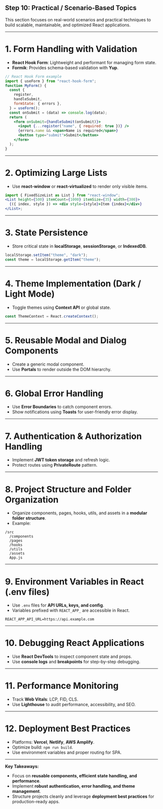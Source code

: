 ## Step 10: Practical / Scenario-Based Topics

This section focuses on real-world scenarios and practical techniques to build scalable, maintainable, and optimized React applications.

---

# 1. Form Handling with Validation

- **React Hook Form**: Lightweight and performant for managing form state.
- **Formik**: Provides schema-based validation with **Yup**.

```jsx
// React Hook Form example
import { useForm } from "react-hook-form";
function MyForm() {
  const {
    register,
    handleSubmit,
    formState: { errors },
  } = useForm();
  const onSubmit = (data) => console.log(data);
  return (
    <form onSubmit={handleSubmit(onSubmit)}>
      <input {...register("name", { required: true })} />
      {errors.name && <span>Name is required</span>}
      <button type="submit">Submit</button>
    </form>
  );
}
```

---

# 2. Optimizing Large Lists

- Use **react-window** or **react-virtualized** to render only visible items.

```jsx
import { FixedSizeList as List } from "react-window";
<List height={500} itemCount={1000} itemSize={35} width={300}>
  {({ index, style }) => <div style={style}>Item {index}</div>}
</List>;
```

---

# 3. State Persistence

- Store critical state in **localStorage**, **sessionStorage**, or **IndexedDB**.

```jsx
localStorage.setItem("theme", "dark");
const theme = localStorage.getItem("theme");
```

---

# 4. Theme Implementation (Dark / Light Mode)

- Toggle themes using **Context API** or global state.

```jsx
const ThemeContext = React.createContext();
```

---

# 5. Reusable Modal and Dialog Components

- Create a generic modal component.
- Use **Portals** to render outside the DOM hierarchy.

---

# 6. Global Error Handling

- Use **Error Boundaries** to catch component errors.
- Show notifications using **Toasts** for user-friendly error display.

---

# 7. Authentication & Authorization Handling

- Implement **JWT token storage** and refresh logic.
- Protect routes using **PrivateRoute** pattern.

---

# 8. Project Structure and Folder Organization

- Organize components, pages, hooks, utils, and assets in a **modular folder structure**.
- Example:

```
/src
  /components
  /pages
  /hooks
  /utils
  /assets
  App.js
```

---

# 9. Environment Variables in React (.env files)

- Use `.env` files for **API URLs, keys, and config**.
- Variables prefixed with `REACT_APP_` are accessible in React.

```env
REACT_APP_API_URL=https://api.example.com
```

---

# 10. Debugging React Applications

- Use **React DevTools** to inspect component state and props.
- Use **console logs** and **breakpoints** for step-by-step debugging.

---

# 11. Performance Monitoring

- Track **Web Vitals**: LCP, FID, CLS.
- Use **Lighthouse** to audit performance, accessibility, and SEO.

---

# 12. Deployment Best Practices

- Platforms: **Vercel**, **Netlify**, **AWS Amplify**.
- Optimize build: `npm run build`.
- Use environment variables and proper routing for SPA.

---

**Key Takeaways:**

- Focus on **reusable components, efficient state handling, and performance**.
- Implement **robust authentication, error handling, and theme management**.
- Structure projects cleanly and leverage **deployment best practices** for production-ready apps.
